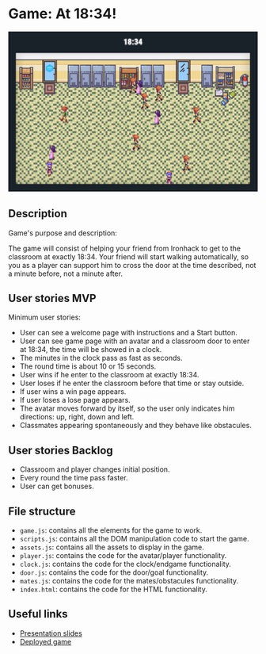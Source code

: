 # Game: At 18:34!

<img src="./img/Game 18.34 screenshot.png">

## Description

Game's purpose and description:

The game will consist of helping your friend from Ironhack to get to the classroom at exactly 18:34. Your friend will start walking automatically, so you as a player can support him to cross the door at the time described, not a minute before, not a minute after.

## User stories MVP

Minimum user stories:

- User can see a welcome page with instructions and a Start button.
- User can see game page with an avatar and a classroom door to enter at 18:34, the time will be showed in a clock.
- The minutes in the clock pass as fast as seconds.
- The round time is about 10 or 15 seconds.
- User wins if he enter to the classroom at exactly 18:34.
- User loses if he enter the classroom before that time or stay outside.
- If user wins a win page appears.
- If user loses a lose page appears.
- The avatar moves forward by itself, so the user only indicates him directions: up, right, down and left.
- Classmates appearing spontaneously and they behave like obstacules.

## User stories Backlog

- Classroom and player changes initial position.
- Every round the time pass faster.
- User can get bonuses.

## File structure

- <code>game.js</code>: contains all the elements for the game to work.
- <code>scripts.js</code>: contains all the DOM manipulation code to start the game.
- <code>assets.js</code>: contains all the assets to display in the game.
- <code>player.js</code>: contains the code for the avatar/player functionality.
- <code>clock.js</code>: contains the code for the clock/endgame functionality.
- <code>door.js</code>: contains the code for the door/goal functionality.
- <code>mates.js</code>: contains the code for the mates/obstacules functionality.
- <code>index.html</code>: contains the code for the HTML functionality.

## Useful links

- [Presentation slides](https://docs.google.com/presentation/d/1lETyle4kk4kF9TGLjVBRKw0_gSYu4hsb3OhakzBg2XA/edit#slide=id.g1f87997393_0_782)
- [Deployed game](https://dani-rg.github.io/Project-1_Game_At-18.34/)